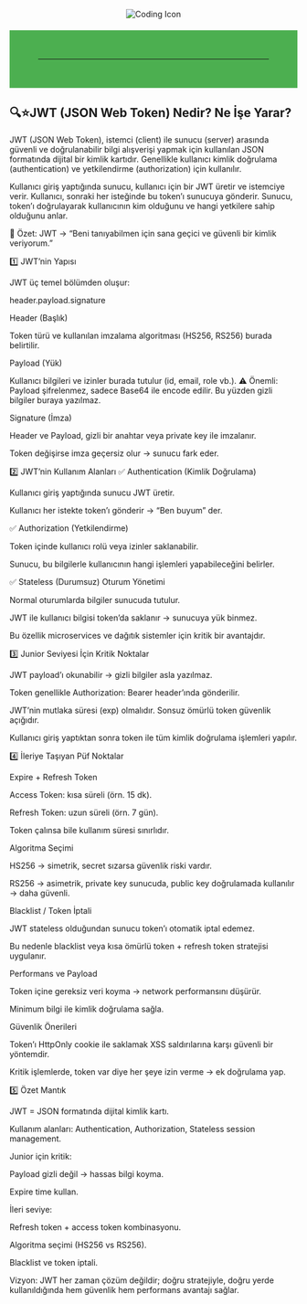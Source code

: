 <p align="center">
  <img src="https://img.icons8.com/external-flaticons-lineal-color-flat-icons/64/000000/external-coding-web-development-flaticons-lineal-color-flat-icons.png" alt="Coding Icon" />
</p>
<hr style="border: 50px solid #4CAF50; margin: 20px 0;">

## 🔍⭐JWT (JSON Web Token) Nedir? Ne İşe Yarar?

JWT (JSON Web Token), istemci (client) ile sunucu (server) arasında güvenli ve doğrulanabilir bilgi alışverişi yapmak için kullanılan JSON formatında dijital bir kimlik kartıdır.
Genellikle kullanıcı kimlik doğrulama (authentication) ve yetkilendirme (authorization) için kullanılır.

Kullanıcı giriş yaptığında sunucu, kullanıcı için bir JWT üretir ve istemciye verir. Kullanıcı, sonraki her isteğinde bu token’ı sunucuya gönderir. Sunucu, token’ı doğrulayarak kullanıcının kim olduğunu ve hangi yetkilere sahip olduğunu anlar.

📌 Özet: JWT → “Beni tanıyabilmen için sana geçici ve güvenli bir kimlik veriyorum.”

1️⃣ JWT’nin Yapısı

JWT üç temel bölümden oluşur:

header.payload.signature


Header (Başlık)

Token türü ve kullanılan imzalama algoritması (HS256, RS256) burada belirtilir.

Payload (Yük)

Kullanıcı bilgileri ve izinler burada tutulur (id, email, role vb.).
⚠️ Önemli: Payload şifrelenmez, sadece Base64 ile encode edilir. Bu yüzden gizli bilgiler buraya yazılmaz.

Signature (İmza)

Header ve Payload, gizli bir anahtar veya private key ile imzalanır.

Token değişirse imza geçersiz olur → sunucu fark eder.

2️⃣ JWT’nin Kullanım Alanları
✅ Authentication (Kimlik Doğrulama)

Kullanıcı giriş yaptığında sunucu JWT üretir.

Kullanıcı her istekte token’ı gönderir → “Ben buyum” der.

✅ Authorization (Yetkilendirme)

Token içinde kullanıcı rolü veya izinler saklanabilir.

Sunucu, bu bilgilerle kullanıcının hangi işlemleri yapabileceğini belirler.

✅ Stateless (Durumsuz) Oturum Yönetimi

Normal oturumlarda bilgiler sunucuda tutulur.

JWT ile kullanıcı bilgisi token’da saklanır → sunucuya yük binmez.

Bu özellik microservices ve dağıtık sistemler için kritik bir avantajdır.

3️⃣ Junior Seviyesi İçin Kritik Noktalar

JWT payload’ı okunabilir → gizli bilgiler asla yazılmaz.

Token genellikle Authorization: Bearer <token> header’ında gönderilir.

JWT’nin mutlaka süresi (exp) olmalıdır. Sonsuz ömürlü token güvenlik açığıdır.

Kullanıcı giriş yaptıktan sonra token ile tüm kimlik doğrulama işlemleri yapılır.

4️⃣ İleriye Taşıyan Püf Noktalar

Expire + Refresh Token

Access Token: kısa süreli (örn. 15 dk).

Refresh Token: uzun süreli (örn. 7 gün).

Token çalınsa bile kullanım süresi sınırlıdır.

Algoritma Seçimi

HS256 → simetrik, secret sızarsa güvenlik riski vardır.

RS256 → asimetrik, private key sunucuda, public key doğrulamada kullanılır → daha güvenli.

Blacklist / Token İptali

JWT stateless olduğundan sunucu token’ı otomatik iptal edemez.

Bu nedenle blacklist veya kısa ömürlü token + refresh token stratejisi uygulanır.

Performans ve Payload

Token içine gereksiz veri koyma → network performansını düşürür.

Minimum bilgi ile kimlik doğrulama sağla.

Güvenlik Önerileri

Token’ı HttpOnly cookie ile saklamak XSS saldırılarına karşı güvenli bir yöntemdir.

Kritik işlemlerde, token var diye her şeye izin verme → ek doğrulama yap.

5️⃣ Özet Mantık

JWT = JSON formatında dijital kimlik kartı.

Kullanım alanları: Authentication, Authorization, Stateless session management.

Junior için kritik:

Payload gizli değil → hassas bilgi koyma.

Expire time kullan.

İleri seviye:

Refresh token + access token kombinasyonu.

Algoritma seçimi (HS256 vs RS256).

Blacklist ve token iptali.

Vizyon: JWT her zaman çözüm değildir; doğru stratejiyle, doğru yerde kullanıldığında hem güvenlik hem performans avantajı sağlar.